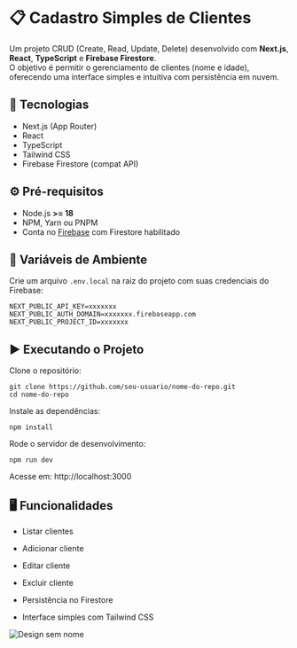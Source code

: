 # 📋 Cadastro Simples de Clientes

Um projeto CRUD (Create, Read, Update, Delete) desenvolvido com **Next.js**, **React**, **TypeScript** e **Firebase Firestore**.  
O objetivo é permitir o gerenciamento de clientes (nome e idade), oferecendo uma interface simples e intuitiva com persistência em nuvem.

## 🚀 Tecnologias

- Next.js (App Router)
- React
- TypeScript
- Tailwind CSS
- Firebase Firestore (compat API)

## ⚙️ Pré-requisitos

- Node.js **>= 18**
- NPM, Yarn ou PNPM
- Conta no [Firebase](https://firebase.google.com/) com Firestore habilitado

## 🔑 Variáveis de Ambiente

Crie um arquivo `.env.local` na raiz do projeto com suas credenciais do Firebase:

```env
NEXT_PUBLIC_API_KEY=xxxxxxx
NEXT_PUBLIC_AUTH_DOMAIN=xxxxxxx.firebaseapp.com
NEXT_PUBLIC_PROJECT_ID=xxxxxxx
```

## ▶️ Executando o Projeto

Clone o repositório:
```
git clone https://github.com/seu-usuario/nome-do-repo.git
cd nome-do-repo
```

Instale as dependências:
```
npm install
```

Rode o servidor de desenvolvimento:
```
npm run dev
```

Acesse em: http://localhost:3000

## 🖥️ Funcionalidades

- Listar clientes

- Adicionar cliente

- Editar cliente

- Excluir cliente

- Persistência no Firestore

- Interface simples com Tailwind CSS

![Design sem nome](https://github.com/user-attachments/assets/f09ca61d-c846-439e-8ace-97521f8baa1f)
